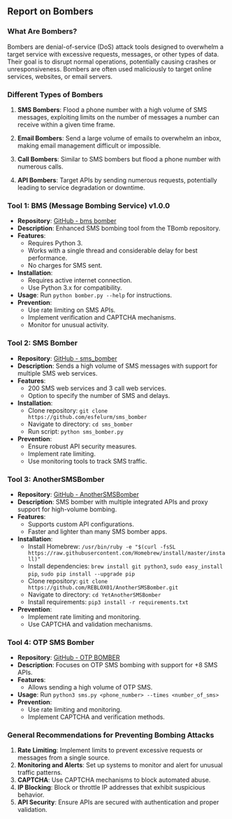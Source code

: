 ## **Report on Bombers**


### **What Are Bombers?**

Bombers are denial-of-service (DoS) attack tools designed to overwhelm a target service with excessive requests, messages, or other types of data. Their goal is to disrupt normal operations, potentially causing crashes or unresponsiveness. Bombers are often used maliciously to target online services, websites, or email servers.


### **Different Types of Bombers**

1. **SMS Bombers**: Flood a phone number with a high volume of SMS messages, exploiting limits on the number of messages a number can receive within a given time frame.

2. **Email Bombers**: Send a large volume of emails to overwhelm an inbox, making email management difficult or impossible.

3. **Call Bombers**: Similar to SMS bombers but flood a phone number with numerous calls.

4. **API Bombers**: Target APIs by sending numerous requests, potentially leading to service degradation or downtime.


### **Tool 1: BMS (Message Bombing Service) v1.0.0**

- **Repository**: [GitHub - bms bomber](https://github.com/h4jack/bms)
- **Description**: Enhanced SMS bombing tool from the TBomb repository.
- **Features**:
  - Requires Python 3.
  - Works with a single thread and considerable delay for best performance.
  - No charges for SMS sent.
- **Installation**: 
  - Requires active internet connection.
  - Use Python 3.x for compatibility.
- **Usage**: Run `python bomber.py --help` for instructions.
- **Prevention**:
  - Use rate limiting on SMS APIs.
  - Implement verification and CAPTCHA mechanisms.
  - Monitor for unusual activity.


### **Tool 2: SMS Bomber**

- **Repository**: [GitHub - sms_bomber](https://github.com/esfelurm/sms_bomber)
- **Description**: Sends a high volume of SMS messages with support for multiple SMS web services.
- **Features**:
  - 200 SMS web services and 3 call web services.
  - Option to specify the number of SMS and delays.
- **Installation**:
  - Clone repository: `git clone https://github.com/esfelurm/sms_bomber`
  - Navigate to directory: `cd sms_bomber`
  - Run script: `python sms_bomber.py`
- **Prevention**:
  - Ensure robust API security measures.
  - Implement rate limiting.
  - Use monitoring tools to track SMS traffic.


### **Tool 3: AnotherSMSBomber**

- **Repository**: [GitHub - AnotherSMSBomber](https://github.com/REBLOX01/AnotherSMSBomber)
- **Description**: SMS bomber with multiple integrated APIs and proxy support for high-volume bombing.
- **Features**:
  - Supports custom API configurations.
  - Faster and lighter than many SMS bomber apps.
- **Installation**:
  - Install Homebrew: `/usr/bin/ruby -e "$(curl -fsSL https://raw.githubusercontent.com/Homebrew/install/master/install)"`
  - Install dependencies: `brew install git python3`, `sudo easy_install pip`, `sudo pip install --upgrade pip`
  - Clone repository: `git clone https://github.com/REBLOX01/AnotherSMSBomber.git`
  - Navigate to directory: `cd YetAnotherSMSBomber`
  - Install requirements: `pip3 install -r requirements.txt`
- **Prevention**:
  - Implement rate limiting and monitoring.
  - Use CAPTCHA and validation mechanisms.


### **Tool 4: OTP SMS Bomber**

- **Repository**: [GitHub - OTP BOMBER](https://github.com/whoismh11/sms-bomber)
- **Description**: Focuses on OTP SMS bombing with support for +8 SMS APIs.
- **Features**:
  - Allows sending a high volume of OTP SMS.
- **Usage**: Run `python3 sms.py <phone_number> --times <number_of_sms>`
- **Prevention**:
  - Use rate limiting and monitoring.
  - Implement CAPTCHA and verification methods.

### **General Recommendations for Preventing Bombing Attacks**

1. **Rate Limiting**: Implement limits to prevent excessive requests or messages from a single source.
2. **Monitoring and Alerts**: Set up systems to monitor and alert for unusual traffic patterns.
3. **CAPTCHA**: Use CAPTCHA mechanisms to block automated abuse.
4. **IP Blocking**: Block or throttle IP addresses that exhibit suspicious behavior.
5. **API Security**: Ensure APIs are secured with authentication and proper validation.
